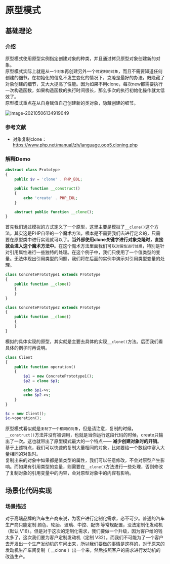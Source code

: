 # 原型模式

## 基础理论

### 介绍

原型模式使用原型实例指定创建对象的种类，并且通过拷贝原型对象创建新的对象。  
原型模式实际上就是从`一个对象`再创建另外一个`可定制的对象`，而且不需要知道任何创建的细节。在初始化的信息不发生变化的情况下，克隆是最好的办法，既隐藏了对象创建的细节，又大大提高了性能。因为如果不用clone，每次new都需要执行一次构造函数，如果构造函数的执行时间很长，那么多次的执行初始化操作就太低效了。  
原型模式重点在从自身赋值自己创建新的类对象，隐藏创建的细节。

![image-20210506134919049](http://img.github.mailjob.net/20210506142121.png)

### 参考文献

- 对象复制clone：https://www.php.net/manual/zh/language.oop5.cloning.php

### 解释Demo

```php
abstract class Prototype
{
    public $v = 'clone' . PHP_EOL;

    public function __construct()
    {
        echo 'create' . PHP_EOL;
    }

    abstract public function __clone();
}
```

首先我们通过模拟的方式定义了一个原型，这里主要是模拟了`__clone()`这个方法。其实这是PHP自带的一个魔术方法，根本是不需要我们去进行定义的，只需要在原型类中进行实现就可以了。**当外部使用clone关键字进行对象克隆时，直接就会进入这个魔术方法中**。在这个魔术方法里面我们可以`对属性进行处理`，特别是针对引用属性进行一些独特的处理。在这个例子中，我们只使用了一个值类型的变量。无法体现出引用类型的问题，我们将在后面的实例中演示对引用类型变量的处理。

```php
class ConcretePrototype1 extends Prototype
{
    public function __clone()
    {
    }
}

class ConcretePrototype2 extends Prototype
{
    public function __clone()
    {
    }
}
```

模拟的具体实现的原型，其实就是主要去具体的实现`__clone()`方法。后面我们看具体的例子时再说明。

```php
class Client
{
    public function operation()
    {
        $p1 = new ConcretePrototype1();
        $p2 = clone $p1;

        echo $p1->v;
        echo $p2->v;
    }
}

$c = new Client();
$c->operation();
```

原型模式看似就是`复制了一个相同的对象`，但是请注意，复制的时候，`__construct()`方法并没有被调用，也就是当你运行这段代码的时候，create只输出了一次。这也就带出了原型模式最大的一个特点—— **减少创建对象时的开销**。  
基于上述特点，我们可以快速的复制大量相同的对象，比如要给一个数组中塞入大量相同的对象时。  
复制出来的对象中如果都是值类型的属性，我们可以任意修改，不会对原型产生影响。而如果有引用类型的变量，则需要在`__clone()`方法进行一些处理，否则修改了复制对象的引用变量中的内容，会对原型对象中的内容有影响。

## 场景化代码实现

### 场景描述

对于高端品牌的汽车生产商来说，为客户进行定制化需求，必不可少。普通的汽车生产商只能定制 颜色、轮胎、玻璃、中控、配饰 等常规配置，没法定制化发动机（默认 V16）。但是对于这次的定制化需求，我们要做一个升级，因为客户给的钱太多了，这次我们要为客户定制发动机（定制 V32）。而我们不可能为了一个客户去开发出一个生产发动机的车间出来，所以我们要做的事情是这样的，对于原来的发动机生产车间复制（ __clone ）出一个来，然后按照客户的需求进行发动机的改造生产。